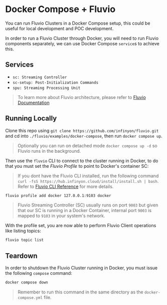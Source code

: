 # Docker Compose + Fluvio

You can run Fluvio Clusters in a Docker Compose setup, this could be useful for
local development and POC development.

In order to run a Fluvio Cluster through Docker, you will need to run Fluvio
components separately, we can use Docker Compose `service`s to achieve this.

## Services

- `sc: Streaming Controller`
- `sc-setup: Post-Initialization Commands`
- `spu: Streaming Processing Unit`

> To learn more about Fluvio architecture, please refer to [Fluvio Documentation][1]

## Running Locally

Clone this repo using `git clone https://github.com/infinyon/fluvio.git` and
cd into `./fluvio/examples/docker-compose`, then run `docker compose up`.

> Optionally you can run on detached mode `docker compose up -d` so
> Fluvio runs in the background.

Then use the `fluvio` CLI to connect to the cluster running in Docker, to do
that you must set the _Fluvio Profile_ to point to Docker's container SC:

> If you dont have the Fluvio CLI installed, run the following command
> `curl -fsS https://hub.infinyon.cloud/install/install.sh | bash`.
> Refer to [Fluvio CLI Reference][2] for more details.

```bash
fluvio profile add docker 127.0.0.1:9103 docker
```

> Fluvio Streaming Controller (SC) usually runs on port `9003` but given that our
> SC is running in a Docker Container, internal port `9003` is mapped to `9103`
> in your system's network.

With the profile set, you are now able to perform Fluvio Client operations
like listing topics:

```bash
fluvio topic list
```

## Teardown

In order to shutdown the Fluvio Cluster running in Docker, you must issue the
following `compose` command:

```bash
docker compose down
```

> Remember to run this command in the same directory as the `docker-compose.yml`
> file.

[1]: https://www.fluvio.io/docs/fluvio/concepts/architecture/overview/
[2]: https://www.fluvio.io/docs/fluvio/cli/overview

